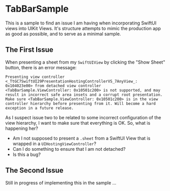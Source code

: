 # TabBarSample

This is a sample to find an issue I am having when incorporating SwiftUI views into UIKit Views. It's structure attempts to mimic the production app as good as possible, and to serve as a minimal sample.

## The First Issue

When presenting a sheet from my `SwiftUIView` by clicking the "Show Sheet" button, there is an error message:

```
Presenting view controller <_TtGC7SwiftUI29PresentationHostingControllerVS_7AnyView_: 0x104023e00> from detached view controller <TabBarSample.ViewController: 0x10501c200> is not supported, and may result in incorrect safe area insets and a corrupt root presentation. Make sure <TabBarSample.ViewController: 0x10501c200> is in the view controller hierarchy before presenting from it. Will become a hard exception in a future release.
```

As I suspect issue two to be related to some incorrect configuration of the view hierarchy, I want to make sure that everything is OK. So, what is happening her?

* Am I not supposed to present a `.sheet` from a SwiftUI View that is wrapped in a `UIHostingViewController`?
* Can I do something to ensure that I am not detached?
* Is this a bug? 

## The Second Issue

Still in progress of implementing this in the sample …
